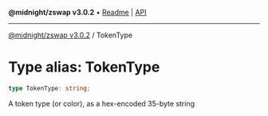 **@midnight/zswap v3.0.2** • [Readme](../README.md) \| [API](../globals.md)

***

[@midnight/zswap v3.0.2](../README.md) / TokenType

# Type alias: TokenType

```ts
type TokenType: string;
```

A token type (or color), as a hex-encoded 35-byte string
